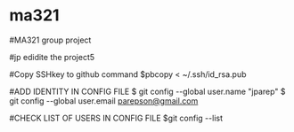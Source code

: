 # ma321
#MA321 group project

#jp edidite the project5

#Copy SSHkey to github command
$pbcopy < ~/.ssh/id_rsa.pub

#ADD IDENTITY IN CONFIG FILE
$ git config --global user.name "jparep"
$ git config --global user.email parepson@gmail.com

#CHECK LIST OF USERS IN CONFIG FILE
$git config --list